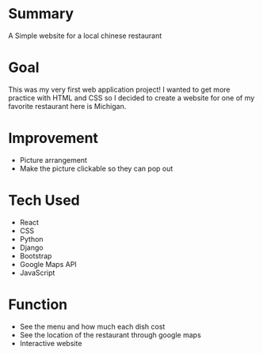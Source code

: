 # Summary
A Simple website for a local chinese restaurant

# Goal
This was my very first web application project! I wanted to get more practice with HTML and CSS so I decided to create a website for one of my favorite restaurant here is Michigan.

# Improvement
- Picture arrangement
- Make the picture clickable so they can pop out

# Tech Used
- React
- CSS
- Python
- Django
- Bootstrap
- Google Maps API
- JavaScript

# Function
- See the menu and how much each dish cost
- See the location of the restaurant through google maps
- Interactive website
